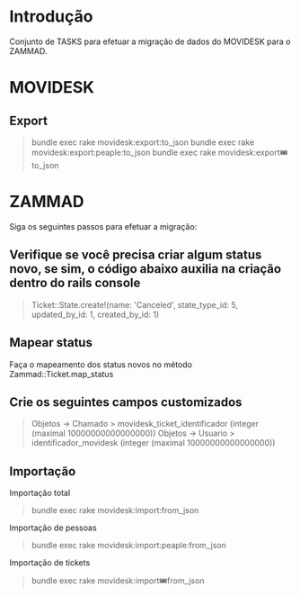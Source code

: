 # Introdução

Conjunto de TASKS para efetuar a migração de dados do MOVIDESK para o ZAMMAD.

# MOVIDESK

## Export

> bundle exec rake movidesk:export:to_json
> bundle exec rake movidesk:export:peaple:to_json
> bundle exec rake movidesk:export:tickets:to_json


# ZAMMAD

Siga os seguintes passos para efetuar a migração:

## Verifique se você precisa criar algum status novo, se sim, o código abaixo auxilia na criação dentro do rails console

> Ticket::State.create!(name: 'Canceled', state_type_id: 5, updated_by_id: 1, created_by_id: 1)

## Mapear status

Faça o mapeamento dos status novos no método Zammad::Ticket.map_status

## Crie os seguintes campos customizados

> Objetos -> Chamado > movidesk_ticket_identificador (integer (maximal 10000000000000000))
> Objetos -> Usuario > identificador_movidesk (integer (maximal 10000000000000000))

## Importação

Importação total

> bundle exec rake movidesk:import:from_json

Importação de pessoas

> bundle exec rake movidesk:import:peaple:from_json

Importação de tickets

> bundle exec rake movidesk:import:tickets:from_json